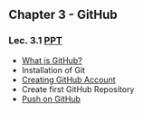 ## Chapter 3 - GitHub

### Lec. 3.1 [PPT](https://drive.google.com/file/d/18xX1Biz7lDYKmZq0kf1D8klXOthPAo5R/view?usp=sharing)
- [What is GitHub?](https://medium.com/@milankathiriya/what-is-github-a5debd8a0a8d)
- Installation of Git
- [Creating GitHub Account](https://medium.com/@milankathiriya/what-is-github-a5debd8a0a8d#:~:text=Create%20GitHub%20Account)
- Create first GitHub Repository
- [Push on GitHub](https://medium.com/@milankathiriya/what-is-git-how-to-push-code-on-github-1cb8df14c73b)
